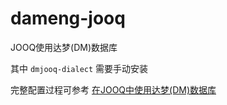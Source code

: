 # dameng-jooq
JOOQ使用达梦(DM)数据库

其中 `dmjooq-dialect` 需要手动安装

完整配置过程可参考
[在JOOQ中使用达梦(DM)数据库](https://xhylgjp.com/archives/zai-jooq-zhong-shi-yong-da-meng-dm-shu-ju-ku)
